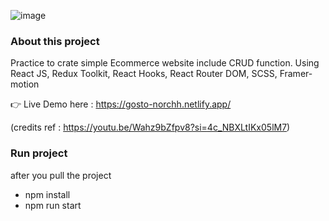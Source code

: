 ![image](https://github.com/a-norchh/gosto/assets/113849661/eaf18bba-39a3-4cdd-9575-7cc213235b0b)

### About this project
Practice to crate simple Ecommerce website include CRUD function. Using React JS, Redux Toolkit, React Hooks, React Router DOM, SCSS, Framer-motion 

:point_right: Live Demo here : https://gosto-norchh.netlify.app/

(credits ref : https://youtu.be/Wahz9bZfpv8?si=4c_NBXLtIKx05lM7)

### Run project
after you pull the project
- npm install
- npm run start
